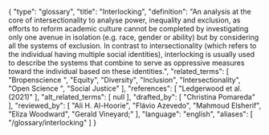 {
    "type": "glossary",
    "title": "Interlocking",
    "definition": "An analysis at the core of intersectionality to analyse power, inequality and exclusion, as efforts to reform academic culture cannot be completed by investigating only one avenue in isolation (e.g. race, gender or ability) but by considering all the systems of exclusion. In contrast to intersectionality (which refers to the individual having multiple social identities), interlocking is usually used to describe the systems that combine to serve as oppressive measures toward the individual based on these identities.",
    "related_terms": [
        "Bropenscience ",
        "Equity",
        "Diversity",
        "Inclusion",
        "Intersectionality",
        "Open Science ",
        "Social Justice"
    ],
    "references": [
        "Ledgerwood et al. (2021)"
    ],
    "alt_related_terms": [
        null
    ],
    "drafted_by": [
        "Christina Pomareda"
    ],
    "reviewed_by": [
        "Ali H. Al-Hoorie",
        "Flávio Azevedo",
        "Mahmoud Elsherif",
        "Eliza Woodward",
        "Gerald Vineyard;"
    ],
    "language": "english",
    "aliases": [
        "/glossary/interlocking"
    ]
}